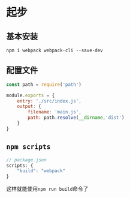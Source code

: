 # 起步

## 基本安装

```shell
npm i webpack webpack-cli --save-dev
```

## 配置文件

```js
const path = require('path')

module.exports = {
	entry: './src/index.js',
	output: {
		filename: 'main.js',
		path: path.resolve(__dirname,'dist')
	}
}
```

## `npm scripts`

```js
// package.json
scripts: {
	"build": "webpack"
}
```

这样就能使用`npm run build`命令了


